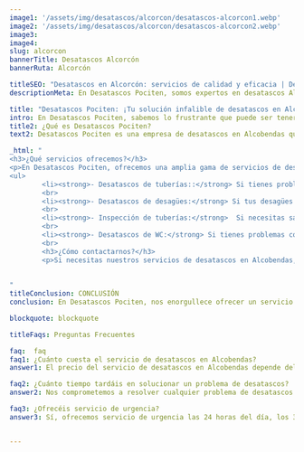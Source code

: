 ```yaml
---
image1: '/assets/img/desatascos/alcorcon/desatascos-alcorcon1.webp'
image2: '/assets/img/desatascos/alcorcon/desatascos-alcorcon2.webp'
image3:
image4:
slug: alcorcon
bannerTitle: Desatascos Alcorcón
bannerRuta: Alcorcón

titleSEO: "Desatascos en Alcorcón: servicios de calidad y eficacia | Desatascos Pociten"
descriptionMeta: En Desatascos Pociten, somos expertos en desatascos Alcorcón, brindando servicios profesionales y eficientes para resolver cualquier problema de atasco en tuberías y alcantarillas. ¡Contáctanos ya!

title: "Desatascos Pociten: ¡Tu solución infalible de desatascos en Alcorcón!"
intro: En Desatascos Pociten, sabemos lo frustrante que puede ser tener problemas de obstrucciones en las tuberías de tu hogar o negocio. Es por eso que ofrecemos un servicio rápido y efectivo de desatascos en Alcobendas y sus alrededores. Con años de experiencia en el sector, estamos seguros de que podemos ayudarte a solucionar cualquier problema de desatascos que puedas tener.
title2: ¿Qué es Desatascos Pociten?
text2: Desatascos Pociten es una empresa de desatascos en Alcobendas que se dedica a la limpieza y reparación de tuberías, desagües, alcantarillado y saneamiento. Nuestro objetivo es ofrecer un servicio de calidad y profesionalidad a todos nuestros clientes en Alcobendas y sus alrededores. Nos enorgullece tener un equipo altamente cualificado y herramientas de última generación para garantizar una solución rápida y efectiva a cualquier problema de desatascos.

_html: "
<h3>¿Qué servicios ofrecemos?</h3>
<p>En Desatascos Pociten, ofrecemos una amplia gama de servicios de desatascos para satisfacer las necesidades de todos nuestros clientes. Algunos de nuestros servicios más populares son:</p>
<ul>
		<li><strong>- Desatascos de tuberías::</strong> Si tienes problemas con tus tuberías, podemos ayudarte a solucionarlos. Utilizamos técnicas innovadoras para localizar el problema y solucionarlo de manera rápida y efectiva.</li>
        <br>
		<li><strong>- Desatascos de desagües:</strong> Si tus desagües están obstruidos, podemos ayudarte a desatascarlos. Utilizamos herramientas especializadas para limpiar tus desagües y evitar futuros problemas de obstrucciones.</li>
        <br>
		<li><strong>- Inspección de tuberías:</strong>  Si necesitas saber el estado de tus tuberías, podemos realizar una inspección de las mismas. Utilizamos cámaras de última generación para localizar cualquier problema que puedan tener tus tuberías.</li>
        <br>
		<li><strong>- Desatascos de WC:</strong> Si tienes problemas con tu WC, no dudes en contactar con nosotros. Ofrecemos un servicio rápido y efectivo para solucionar cualquier problema que puedas tener.</li>
        <br>
        <h3>¿Cómo contactarnos?</h3>
        <p>Si necesitas nuestros servicios de desatascos en Alcobendas, no dudes en ponerte en contacto con nosotros. Puedes llamarnos al número de teléfono XXXXXXXXXX o enviar un correo electrónico a XXXXXXXXXX para recibir un presupuesto personalizado y gratuito. También puedes visitar nuestra página web para obtener más información sobre nuestros servicios y dejar tus comentarios y sugerencias.</p>
        
	    
"
titleConclusion: CONCLUSIÓN
conclusion: En Desatascos Pociten, nos enorgullece ofrecer un servicio de calidad y confianza a todos nuestros clientes en Alcobendas y sus alrededores. Si tienes problemas con tus tuberías, desagües, WC o cualquier otra obstrucción, no dudes en contactar con nosotros. Ofrecemos servicios personalizados y competitivos para garantizar una solución rápida y efectiva a cualquier problema de desatascos. ¡Los desatascos en Alcobendas nunca han sido tan fáciles!

blockquote: blockquote

titleFaqs: Preguntas Frecuentes

faq:  faq
faq1: ¿Cuánto cuesta el servicio de desatascos en Alcobendas?
answer1: El precio del servicio de desatascos en Alcobendas depende del tipo de problema y la complejidad de la reparación. En Desatascos Pociten, ofrecemos presupuestos personalizados y competitivos a todos nuestros clientes. No dudes en contactar con nosotros para recibir una estimación gratuita y sin compromiso.

faq2: ¿Cuánto tiempo tardáis en solucionar un problema de desatascos?
answer2: Nos comprometemos a resolver cualquier problema de desatascos de manera rápida y efectiva. El tiempo que tardamos en solucionar un problema depende de la complejidad del mismo, pero siempre intentamos ofrecer un servicio rápido y eficaz para minimizar las molestias a nuestros clientes.

faq3: ¿Ofrecéis servicio de urgencia?
answer3: Sí, ofrecemos servicio de urgencia las 24 horas del día, los 365 días del año. Si tienes un problema de desatascos urgente, no dudes en contactar con nosotros para recibir una atención rápida y efectiva.


---
```

